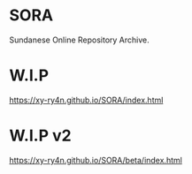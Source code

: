 # SORA
Sundanese Online Repository Archive.

# W.I.P
https://xy-ry4n.github.io/SORA/index.html
# W.I.P v2
https://xy-ry4n.github.io/SORA/beta/index.html
